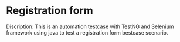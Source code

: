 # Registration form
Discription:
This is an automation testcase with TestNG and Selenium framework using java to test a registration form bestcase scenario.
